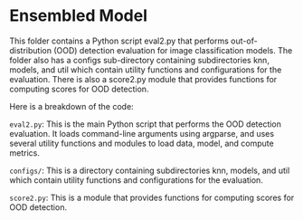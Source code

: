 # Ensembled Model

This folder contains a Python script eval2.py that performs out-of-distribution (OOD) detection evaluation for image classification models. The folder also has a configs sub-directory containing subdirectories knn, models, and util which contain utility functions and configurations for the evaluation. There is also a score2.py module that provides functions for computing scores for OOD detection.

Here is a breakdown of the code:

`eval2.py`: This is the main Python script that performs the OOD detection evaluation. It loads command-line arguments using argparse, and uses several utility functions and modules to load data, model, and compute metrics.

`configs/`: This is a directory containing subdirectories knn, models, and util which contain utility functions and configurations for the evaluation.

`score2.py`: This is a module that provides functions for computing scores for OOD detection.
